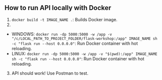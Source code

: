 ## How to run API locally with Docker
1.  `docker build -t IMAGE_NAME .`: Builds Docker image.
2. 
- WINDOWS: `docker run -dp 5000:5000 -w /app -v "/c/LOCAL_PATH_TO_PROJECT_FOLDER/flask-workshop:/app" IMAGE_NAME sh -c "flask run --host 0.0.0.0"`: Run Docker container with hot reloading.
- LINUX: `docker run -dp 5000:5000 -w /app -v "$(pwd):/app" IMAGE_NAME sh -c "flask run --host 0.0.0.0"`: Run Docker container with hot reloading.
3. API should work! Use Postman to test.
